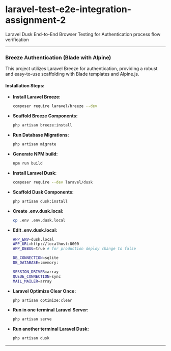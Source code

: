 # laravel-test-e2e-integration-assignment-2

Laravel Dusk End-to-End Browser Testing for Authentication process flow verification

---

### Breeze Authentication (Blade with Alpine)

This project utilizes Laravel Breeze for authentication, providing a robust and easy-to-use scaffolding with Blade templates and Alpine.js.

#### Installation Steps:

-   **Install Laravel Breeze:**

    ```bash
    composer require laravel/breeze --dev
    ```

-   **Scaffold Breeze Components:**

    ```bash
    php artisan breeze:install
    ```

-   **Run Database Migrations:**

    ```bash
    php artisan migrate
    ```

-   **Generate NPM build:**

    ```bash
    npm run build
    ```

-   **Install Laravel Dusk:**
    ```bash
    composer require --dev laravel/dusk
    ```
-   **Scaffold Dusk Components:**
    ```bash
    php artisan dusk:install
    ```
-   **Create .env.dusk.local:**
    ```bash
    cp .env .env.dusk.local
    ```
-   **Edit .env.dusk.local:**

    ```bash
    APP_ENV=dusk.local
    APP_URL=http://localhost:8000
    APP_DEBUG=true # for production deploy change to false

    DB_CONNECTION=sqlite
    DB_DATABASE=:memory:

    SESSION_DRIVER=array
    QUEUE_CONNECTION=sync
    MAIL_MAILER=array
    ```

-   **Laravel Optimize Clear Once:**

    ```bash
    php artisan optimize:clear
    ```

-   **Run in one terminal Laravel Server:**
    ```bash
    php artisan serve
    ```
-   **Run another terminal Laravel Dusk:**
    ```bash
    php artisan dusk
    ```

---
